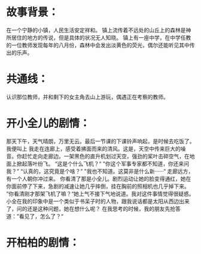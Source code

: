 # 故事背景：
在一个宁静的小镇，人民生活安定祥和。
镇上流传着不远处的山丘上的森林是神所居住的地方的传说，但是具体的状况无人知晓。
镇上有一座中学，在中学任教的一位教师发现每年的八月份，森林中会发出淡黄色的荧光，偶尔还能听见其中传出的乐声。


# 共通线：
认识那位教师，并和剩下的女主角去山上游玩，偶遇正在考察的教师。

# 开小全儿的剧情：
那天下午，天气晴朗，万里无云。最后一节课的下课铃声响起，是时候去吃饭了。我便叫上
我走在连廊上，感受着拂面而来的清风。这是，天空中传来巨大的噪音。你赶忙走向走廊边。一架黑色的直升机划过天空，强劲的桨叶击碎空气，在地面上掀起落叶纷飞。
“这是个什么飞机？“
"你这个军事专家都不知道，你还来问我？”
“认真的，这究竟是个啥？”
"我也不知道。这莫非是什么新······“
走廊远方，有一个人朝你冲过来。
你看清了那是小全儿。剧烈运动让她的脸变得通红，她在你面前停了下来，急剧的减速让她几乎摔倒，挂在胸前的照相机也几乎掉下来。
”你看清刚才那架飞机了嘛？“她上气不接下气地说道。我对这件事情觉得很疑惑。小全在我的印象中是一个类似于书呆子时的人物，跟我说话都是太阳从西边出来了，问的还是这种问题，她在想什么呢？
在我思考的时候，我的朋友先抢答道：”看见了，怎么了？“

# 开柏柏的剧情：
